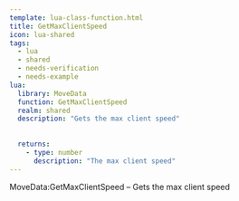 ```yaml
---
template: lua-class-function.html
title: GetMaxClientSpeed
icon: lua-shared
tags:
  - lua
  - shared
  - needs-verification
  - needs-example
lua:
  library: MoveData
  function: GetMaxClientSpeed
  realm: shared
  description: "Gets the max client speed"
  
  
  returns:
    - type: number
      description: "The max client speed"
---
```


<div class="lua__search__keywords">
MoveData:GetMaxClientSpeed &#x2013; Gets the max client speed
</div>
